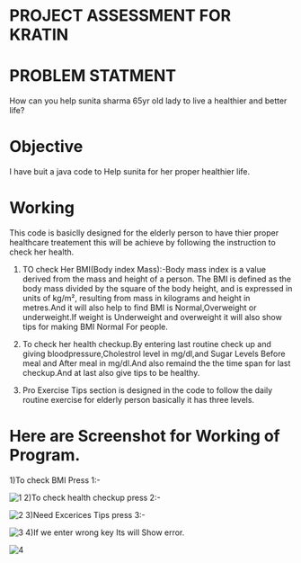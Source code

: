#                                               PROJECT ASSESSMENT FOR KRATIN 
# PROBLEM STATMENT
How can you help sunita sharma 65yr old lady to live a healthier and better life?

# Objective
I have buit a java code to Help sunita for her proper healthier life.

# Working
This code is basiclly designed for the elderly person to have thier proper healthcare treatement this will be achieve by following the instruction to check her health.

1) TO check Her BMI(Body index Mass):-Body mass index is a value derived from the mass and height of a person. The BMI is defined as the body mass divided by the square of the body height, and is expressed in units of kg/m², resulting from mass in kilograms and height in metres.And it will also help to find BMI is Normal,Overweight or underweight.If weight is Underweight and overweight it will also show tips for making BMI Normal For people.

2) To check her health checkup.By entering last routine check up and giving bloodpressure,Cholestrol level in mg/dl,and Sugar Levels Before meal and After meal in mg/dl.And also remaind the the time span for last checkup.And at last also give tips to be healthy.

3) Pro Exercise Tips section is designed in the code to follow the daily routine exercise for elderly person basically it has three levels.

# Here are Screenshot for Working of Program.

1)To check BMI Press 1:-

![1](https://user-images.githubusercontent.com/67370598/191535331-4b08a6eb-1069-4172-9c4e-f7db52c77fae.png)
2)To check health checkup press 2:-

![2](https://user-images.githubusercontent.com/67370598/191535785-8882f79c-8a45-42ee-bb83-bba50a845d4e.png)
3)Need Excerices Tips press 3:-

![3](https://user-images.githubusercontent.com/67370598/191535953-01ed3edd-071b-48d9-8b94-6c05091400fe.png)
4)If we enter wrong key Its will Show error.

![4](https://user-images.githubusercontent.com/67370598/191535818-13b7321b-dbc6-4cee-ad69-0ff6ecadfa84.png)
